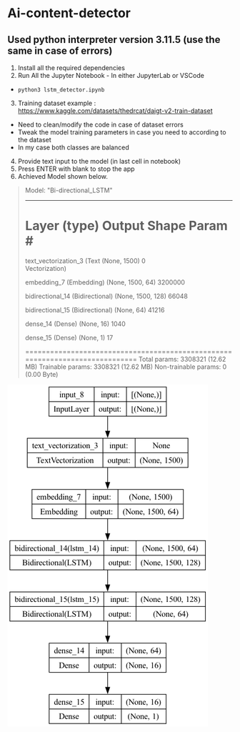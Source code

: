 # Ai-content-detector

## Used python interpreter version 3.11.5 (use the same in case of errors)
1.  Install all the required dependencies
2.  Run All the Jupyter Notebook - In either JupyterLab or VSCode
- `python3 lstm_detector.ipynb`
3.  Training dataset example : https://www.kaggle.com/datasets/thedrcat/daigt-v2-train-dataset
- Need to clean/modify the code in case of dataset errors
- Tweak the model training parameters in case you need to according to the dataset
- In my case both classes are balanced
4. Provide text input to the model (in last cell in notebook)
5. Press ENTER with blank to stop the app
6. Achieved Model shown below.

> 
> 
> Model: "Bi-directional_LSTM"
> _________________________________________________________________
>  Layer (type)                            Output Shape              Param #   
> =============================================================================
>  text_vectorization_3 (Text              (None, 1500)              0         
>  Vectorization)                                                  
>                                                                  
>  embedding_7 (Embedding)                 (None, 1500, 64)          3200000   
>                                                                  
>  bidirectional_14 (Bidirectional)        (None, 1500, 128)         66048     
>                                                                  
>  bidirectional_15 (Bidirectional)        (None, 64)                41216     
>                                                                  
>  dense_14 (Dense)                        (None, 16)                1040      
>                                                                  
>  dense_15 (Dense)                        (None, 1)                 17        
>                                                                  
> =============================================================================
> Total params: 3308321 (12.62 MB)
> Trainable params: 3308321 (12.62 MB)
> Non-trainable params: 0 (0.00 Byte)

![Model Flowchart](model.png)
